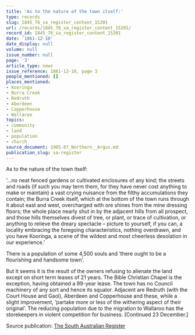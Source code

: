 ```yaml
---
title: 'As to the nature of the town itself:'
type: records
slug: 1845_76_sa_register_content_15201
url: /records/1845_76_sa_register_content_15201/
record_id: 1845_76_sa_register_content_15201
date: '1861-12-10'
date_display: null
volume: null
issue_number: null
page: '3'
article_type: news
issue_reference: 1861-12-10, page 3
people_mentioned: []
places_mentioned:
- Kooringa
- Burra Creek
- Redruth
- Aberdeen
- Copperhouse
- Wallaroo
topics:
- community
- land
- population
- church
source_document: 1985-87_Northern__Argus.md
publication_slug: sa-register
---
```


As to the nature of the town itself:

‘…no neat fenced gardens or cultivated enclosures of any kind; the streets and roads (if such you may term them, for they have never cost anything to make or maintain) a vast crying nuisance from the filthy accumulations they contain; the Burra Creek itself, which at the bottom of the town runs through it about east and west, overcharged with ore shines from the mine dressing floors; the whole place nearly shut in by the adjacent hills from all prospect, and those hills themselves divest of tree, or plant, or trace of cultivation, or anything to relieve the dreary spectacle – picture to yourself, if you can, a locality embracing the foregoing characteristics, nothing overdrawn, and you have Kooringa, a scene of the wildest and most cheerless desolation in our experience.’

There is a population of some 4,500 souls and ‘there ought to be a flourishing and handsome town’. 

But it seems it is the result of the owners refusing to alienate the land except on short term leases of 21 years.  The Bible Christian Chapel is the exception, having obtained a 99-year lease.  The town has no Council machinery of any sort and hence its squalor.  Adjacent are Redruth (with the Court House and Gaol), Aberdeen and Copperhouse and these, while a slight improvement, ‘partake more or less of the withering aspect of their original’.  The reducing population due to the migration to Wallaroo has the storekeepers in violent competition for business.  [Continued 23 December.]

Source publication: [The South Australian Register](/publications/sa-register/)
